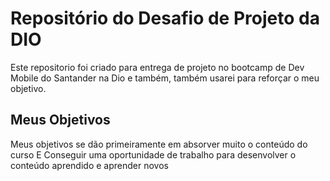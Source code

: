 # Repositório do Desafio de Projeto da DIO
Este repositorio foi criado para entrega de projeto no bootcamp de Dev Mobile do Santander na Dio e também, também usarei para reforçar o meu objetivo.

## Meus Objetivos
Meus objetivos se dão primeiramente em absorver muito o conteúdo do curso
E Conseguir uma oportunidade de trabalho para desenvolver o conteúdo aprendido e aprender novos
